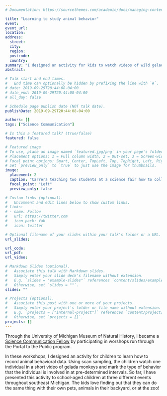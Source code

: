 ```yaml
---
# Documentation: https://sourcethemes.com/academic/docs/managing-content/

title: "Learning to study animal behavior"
event:
event_url:
location:
address:
  street:
  city:
  region:
  postcode:
  country:
summary: "I designed an activity for kids to watch videos of wild gelada monkeys and record their behaviors using an ethogram"
abstract:

# Talk start and end times.
#   End time can optionally be hidden by prefixing the line with `#`.
# date: 2019-09-29T20:44:08-04:00
# date_end: 2019-09-29T20:44:08-04:00
# all_day: false

# Schedule page publish date (NOT talk date).
publishDate: 2019-09-29T20:44:08-04:00

authors: []
tags: ["Science Communication"]

# Is this a featured talk? (true/false)
featured: false

# Featured image
# To use, place an image named `featured.jpg/png` in your page's folder.
# Placement options: 1 = Full column width, 2 = Out-set, 3 = Screen-width
# Focal point options: Smart, Center, TopLeft, Top, TopRight, Left, Right, BottomLeft, Bottom, BottomRight
# Set `preview_only` to `true` to just use the image for thumbnails.
image:
  placement: 2
  caption: "Carrera teaching two students at a science fair how to collect animal behavioral data with an ethogram, 2019"
  focal_point: "Left"
  preview_only: false

# Custom links (optional).
#   Uncomment and edit lines below to show custom links.
# links:
# - name: Follow
#   url: https://twitter.com
#   icon_pack: fab
#   icon: twitter

# Optional filename of your slides within your talk's folder or a URL.
url_slides:

url_code:
url_pdf:
url_video:

# Markdown Slides (optional).
#   Associate this talk with Markdown slides.
#   Simply enter your slide deck's filename without extension.
#   E.g. `slides = "example-slides"` references `content/slides/example-slides.md`.
#   Otherwise, set `slides = ""`.
slides: ""

# Projects (optional).
#   Associate this post with one or more of your projects.
#   Simply enter your project's folder or file name without extension.
#   E.g. `projects = ["internal-project"]` references `content/project/deep-learning/index.md`.
#   Otherwise, set `projects = []`.
projects: []
---
```


Through the University of Michigan Museum of Natural History, I became a <a href="https://lsa.umich.edu/ummnh/u-m-community/u-m-faculty/science-communication-fellows.html" target="_blank">Science Communication Fellow</a> by participating in worshops run through the Portal to the Public program.

In these workshops, I designed an activity for children to learn how to record animal behavioral data. Using scan sampling, the children watch one individual in a short video of gelada monkeys and mark the type of behavior that the individual is involved in at pre-determined intervals. So far, I have presented this activity to school-aged children at three different events throughout southeast Michigan. The kids love finding out that they can do the same thing with their own pets, animals in their backyard, or at the zoo!